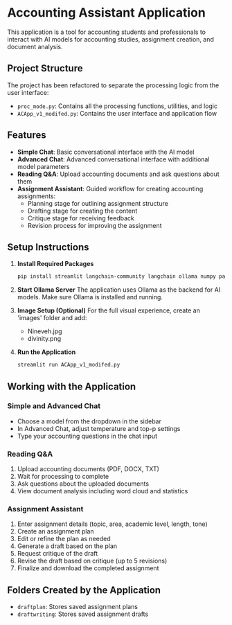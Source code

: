 # Accounting Assistant Application

This application is a tool for accounting students and professionals to interact with AI models for accounting studies, assignment creation, and document analysis.

## Project Structure

The project has been refactored to separate the processing logic from the user interface:

- `proc_mode.py`: Contains all the processing functions, utilities, and logic
- `ACApp_v1_modifed.py`: Contains the user interface and application flow

## Features

- **Simple Chat**: Basic conversational interface with the AI model
- **Advanced Chat**: Advanced conversational interface with additional model parameters
- **Reading Q&A**: Upload accounting documents and ask questions about them
- **Assignment Assistant**: Guided workflow for creating accounting assignments:
  - Planning stage for outlining assignment structure
  - Drafting stage for creating the content
  - Critique stage for receiving feedback
  - Revision process for improving the assignment

## Setup Instructions

1. **Install Required Packages**
   ```bash
   pip install streamlit langchain-community langchain ollama numpy pandas matplotlib wordcloud
   ```

2. **Start Ollama Server**
   The application uses Ollama as the backend for AI models. Make sure Ollama is installed and running.

3. **Image Setup (Optional)**
   For the full visual experience, create an 'images' folder and add:
   - Nineveh.jpg
   - divinity.png

4. **Run the Application**
   ```bash
   streamlit run ACApp_v1_modifed.py
   ```

## Working with the Application

### Simple and Advanced Chat

- Choose a model from the dropdown in the sidebar
- In Advanced Chat, adjust temperature and top-p settings
- Type your accounting questions in the chat input

### Reading Q&A

1. Upload accounting documents (PDF, DOCX, TXT)
2. Wait for processing to complete
3. Ask questions about the uploaded documents
4. View document analysis including word cloud and statistics

### Assignment Assistant

1. Enter assignment details (topic, area, academic level, length, tone)
2. Create an assignment plan
3. Edit or refine the plan as needed
4. Generate a draft based on the plan
5. Request critique of the draft
6. Revise the draft based on critique (up to 5 revisions)
7. Finalize and download the completed assignment

## Folders Created by the Application

- `draftplan`: Stores saved assignment plans
- `draftwriting`: Stores saved assignment drafts
